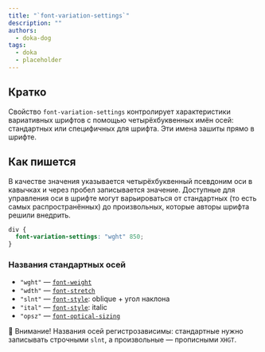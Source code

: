 ```yaml
---
title: "`font-variation-settings`"
description: ""
authors:
  - doka-dog
tags:
  - doka
  - placeholder
---
```


## Кратко

Свойство `font-variation-settings` контролирует характеристики вариативных шрифтов с помощью четырёхбуквенных имён осей: стандартных или специфичных для шрифта. Эти имена зашиты прямо в шрифте.

## Как пишется

В качестве значения указывается четырёхбуквенный псевдоним оси в кавычках и через пробел записывается значение. Доступные для управления оси в шрифте могут варьироваться от стандартных (то есть самых распространённых) до произвольных, которые авторы шрифта решили внедрить.

```css
div {
  font-variation-settings: "wght" 850;
}
```

### Названия стандартных осей

- `"wght"` — [`font-weight`](/css/font-weight)
- `"wdth"` — [`font-stretch`](/css/font-stretch)
- `"slnt"` — [`font-style`](/css/font-style): oblique + угол наклона
- `"ital"` — [`font-style`](/css/font-style): italic
- `"opsz"` — [`font-optical-sizing`](/css/font-optical-sizing)

<aside>

🚨 Внимание! Названия осей регистрозависимы: стандартные нужно записывать строчными `slnt`, а произвольные — прописными `XHGT`.

</aside>
